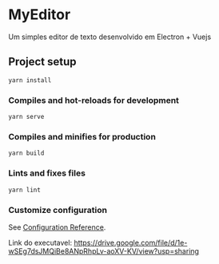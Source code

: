 # MyEditor

Um simples editor de texto desenvolvido em Electron + Vuejs


## Project setup
```
yarn install
```

### Compiles and hot-reloads for development
```
yarn serve
```

### Compiles and minifies for production
```
yarn build
```

### Lints and fixes files
```
yarn lint
```

### Customize configuration
See [Configuration Reference](https://cli.vuejs.org/config/).

Link do executavel: https://drive.google.com/file/d/1e-wSEg7dsJMQiBe8ANpRhpLv-aoXV-KV/view?usp=sharing

